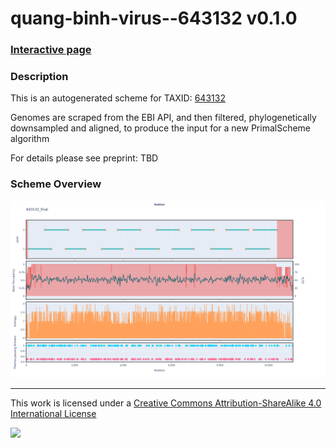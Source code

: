 # quang-binh-virus--643132 v0.1.0

### [Interactive page](https://chrisgkent.github.io/schemes/quang-binh-virus--643132-1000-v0.1.0)

### Description

This is an autogenerated scheme for TAXID: [643132](https://www.ncbi.nlm.nih.gov/Taxonomy/Browser/wwwtax.cgi?mode=Info&id=643132&lvl=3&lin=f&keep=1&srchmode=1&unlock)

Genomes are scraped from the EBI API, and then filtered, phylogenetically downsampled and aligned, to produce the input for a new PrimalScheme algorithm

For details please see preprint: TBD

### Scheme Overview

![Alt text](work/643132_final.png '643132_final.png')

------------------------------------------------------------------------

This work is licensed under a [Creative Commons Attribution-ShareAlike 4.0 International License](http://creativecommons.org/licenses/by-sa/4.0/) 

![](https://i.creativecommons.org/l/by-sa/4.0/88x31.png)